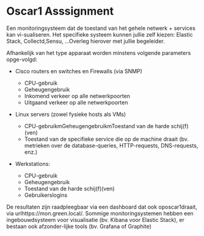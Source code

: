 # Oscar1 Asssignment

Een monitoringsysteem dat de toestand van het gehele netwerk + services kan vi-sualiseren. Het specifieke systeem kunnen jullie zelf kiezen: Elastic Stack, Collectd,Sensu, ...Overleg hierover met jullie begeleider.

Afhankelijk van het type apparaat worden minstens volgende parameters opge-volgd:

*  Cisco routers en switches en Firewalls (via SNMP)

   * CPU-gebruik
   * Geheugengebruik
   * Inkomend verkeer op alle netwerkpoorten
   * Uitgaand verkeer op alle netwerkpoorten

* Linux servers (zowel fysieke hosts als VMs)
  * CPU-gebruikmGeheugengebruikmToestand van de harde schij(f)(ven)
  * Toestand van de specifieke service die op de machine draait (bv. metrieken over de database-queries, HTTP-requests, DNS-requests, enz.)

* Werkstations:
  * CPU-gebruik
  * Geheugengebruik
  * Toestand van de harde schij(f)(ven)
  * Gebruikerslogins

De resultaten zijn raadpleegbaar via een dashboard dat ook oposcar1draait, via urlhttps://mon.green.local/. Sommige monitoringsystemen hebben een ingebouwdsysteem voor visualisatie (bv. Kibana voor Elastic Stack), er bestaan ook afzonder-lijke tools (bv. Grafana of Graphite)